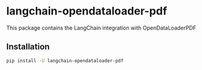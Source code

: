 # langchain-opendataloader-pdf

This package contains the LangChain integration with OpenDataLoaderPDF

## Installation

```bash
pip install -U langchain-opendataloader-pdf
```
